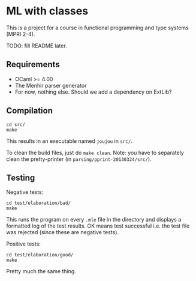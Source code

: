 ML with classes
===============

This is a project for a course in functional programming and type
systems (MPRI 2-4).

TODO: fill README later.

Requirements
------------

* OCaml >= 4.00
* The Menhir parser generator
* For now, nothing else. Should we add a dependency on ExtLib?

Compilation
-----------

    cd src/
    make

This results in an executable named `joujou` in `src/`.

To clean the build files, just do `make clean`. Note: you have to
separately clean the pretty-printer (in
`parsing/pprint-20130324/src/`).

Testing
-------

Negative tests:

    cd test/elaboration/bad/
    make

This runs the program on every `.mle` file in the directory and
displays a formatted log of the test results. OK means test successful
i.e. the test file was rejected (since these are negative tests).

Positive tests:

    cd test/elaboration/good/
    make

Pretty much the same thing.


